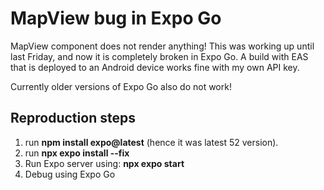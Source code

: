 # MapView bug in Expo Go

MapView component does not render anything! This was working up until last Friday, and now it is completely broken in Expo Go.
A build with EAS that is deployed to an Android device works fine with my own API key.

Currently older versions of Expo Go also do not work! 

## Reproduction steps

1. run **npm install expo@latest** (hence it was latest 52 version).
2. run **npx expo install --fix**
3. Run Expo server using: **npx expo start**
4. Debug using Expo Go



